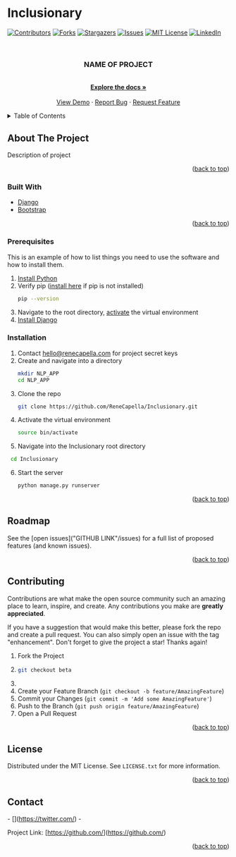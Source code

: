 # Inclusionary
<div id="top"></div>

[![Contributors][contributors-shield]][contributors-url]
[![Forks][forks-shield]][forks-url]
[![Stargazers][stars-shield]][stars-url]
[![Issues][issues-shield]][issues-url]
[![MIT License][license-shield]][license-url]
[![LinkedIn][linkedin-shield]][linkedin-url]

<!-- PROJECT LOGO -->
<br />
<div align="center">
<h3 align="center">NAME OF PROJECT</h3>

  <p align="center">
    <description of project?>
    <br />
    <a href="GITHUB LINK"><strong>Explore the docs »</strong></a>
    <br />
    <br />
    <a href="GITHUB LINK">View Demo</a>
    ·
    <a href="GITHUB LINK/issues">Report Bug</a>
    ·
    <a href="GITHUB LINK/issues">Request Feature</a>
  </p>
</div>



<!-- TABLE OF CONTENTS -->
<details>
  <summary>Table of Contents</summary>
  <ol>
    <li>
      <a href="#about-the-project">About The Project</a>
      <ul>
        <li><a href="#built-with">Built With</a></li>
      </ul>
    </li>
    <li>
      <a href="#getting-started">Getting Started</a>
      <ul>
        <li><a href="#prerequisites">Prerequisites</a></li>
        <li><a href="#installation">Installation</a></li>
      </ul>
    </li>
    <li><a href="#usage">Usage</a></li>
    <li><a href="#roadmap">Roadmap</a></li>
    <li><a href="#contributing">Contributing</a></li>
    <li><a href="#license">License</a></li>
    <li><a href="#contact">Contact</a></li>
    <li><a href="#acknowledgments">Acknowledgments</a></li>
  </ol>
</details>



<!-- ABOUT THE PROJECT -->
## About The Project
Description of project

<p align="right">(<a href="#top">back to top</a>)</p>



### Built With

* [Django](https://www.djangoproject.com/)
* [Bootstrap](https://getbootstrap.com)

<p align="right">(<a href="#top">back to top</a>)</p>


### Prerequisites

This is an example of how to list things you need to use the software and how to install them.
1. [Install Python](https://wiki.python.org/moin/BeginnersGuide/Download)
2. Verify pip ([install here](https://pypi.org/project/pip/) if pip is not installed)
   ```sh
   pip --version
   ```
3. Navigate to the root directory, [activate](https://www.w3schools.com/django/django_getstarted.php#:~:text=Virtual-,Environment,-It%20is%20suggested) the virtual environment
4. [Install Django](https://www.w3schools.com/django/django_getstarted.php#:~:text=Install-,Django,-Finally%2C%20we%20can)


### Installation

1. Contact hello@renecapella.com for project secret keys
2. Create and navigate into a directory
   ```sh
   mkdir NLP_APP
   cd NLP_APP
   ```
3. Clone the repo
   ```sh
   git clone https://github.com/ReneCapella/Inclusionary.git
   ```
4. Activate the virtual environment
   ```sh
   source bin/activate
   ```
5. Navigate into the Inclusionary root directory
  ```sh
   cd Inclusionary
  ```
6. Start the server
   ```sh
   python manage.py runserver
   ```

<p align="right">(<a href="#top">back to top</a>)</p>


<!-- ROADMAP -->
## Roadmap

See the [open issues]("GITHUB LINK"/issues) for a full list of proposed features (and known issues).

<p align="right">(<a href="#top">back to top</a>)</p>


<!-- CONTRIBUTING -->
## Contributing

Contributions are what make the open source community such an amazing place to learn, inspire, and create. Any contributions you make are **greatly appreciated**.

If you have a suggestion that would make this better, please fork the repo and create a pull request. You can also simply open an issue with the tag "enhancement".
Don't forget to give the project a star! Thanks again!

1. Fork the Project
2. ```sh
   git checkout beta
   ```
4. 
5. Create your Feature Branch (`git checkout -b feature/AmazingFeature`)
6. Commit your Changes (`git commit -m 'Add some AmazingFeature'`)
7. Push to the Branch (`git push origin feature/AmazingFeature`)
8. Open a Pull Request

<p align="right">(<a href="#top">back to top</a>)</p>


<!-- LICENSE -->
## License

Distributed under the MIT License. See `LICENSE.txt` for more information.

<p align="right">(<a href="#top">back to top</a>)</p>



<!-- CONTACT -->
## Contact

<Member name> - [<twitter handle>](https://twitter.com/<twitter link>) - <member email>

Project Link: [https://github.com/<project link>](https://github.com/<project link>)

<p align="right">(<a href="#top">back to top</a>)</p>



<!-- MARKDOWN LINKS & IMAGES -->
<!-- https://www.markdownguide.org/basic-syntax/#reference-style-links -->
[contributors-shield]: https://img.shields.io/github/contributors/ReneCapella/Inclusionary.svg?style=for-the-badge
[contributors-url]: https://github.com/ReneCapella/Inclusionary/graphs/contributors
[forks-shield]: https://img.shields.io/github/forks/ReneCapella/Inclusionary.svg?style=for-the-badge
[forks-url]: https://github.com/ReneCapella/Inclusionary/network/members
[stars-shield]: https://img.shields.io/github/stars/ReneCapella/Inclusionary.svg?style=for-the-badge
[stars-url]: https://github.com/ReneCapella/Inclusionary/stargazers
[issues-shield]: https://img.shields.io/github/issues/ReneCapella/Inclusionary.svg?style=for-the-badge
[issues-url]: https://github.com/ReneCapella/Inclusionary/issues
[license-shield]: https://img.shields.io/github/license/ReneCapella/Inclusionary.svg?style=for-the-badge
[license-url]: https://github.com/ReneCapella/Inclusionary/blob/master/LICENSE.txt
[linkedin-shield]: https://img.shields.io/badge/-LinkedIn-black.svg?style=for-the-badge&logo=linkedin&colorB=555
[linkedin-url]: https://linkedin.com/in/amandarenecapella
[product-screenshot]: images/screenshot.png
